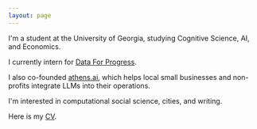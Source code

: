 ```yaml
---
layout: page
---
```


I'm a student at the University of Georgia, studying Cognitive Science, AI, and Economics.

I currently intern for [Data For Progress](https://www.dataforprogress.org/).

I also co-founded [athens.ai](https://athensai.org/), which helps local small businesses and non-profits integrate LLMs into their operations. 

I'm interested in computational social science, cities, and writing.

Here is my [CV](https://docs.google.com/document/d/1gvAbFykdiyNmMRb0apVpWkv5W9Q_xap-L2AnWximS0w/edit?usp=sharing).
